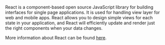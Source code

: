 React is a component-based open source JavaScript library for building interfaces for single page applications. It is used for handling view layer for web and mobile apps. React allows you to design simple views for each state in your application, and React will efficiently update and render just the right components when your data changes.


More information about React can be found [here](https://reactjs.org).
